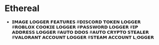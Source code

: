 # Ethereal
- 𝗜𝗠𝗔𝗚𝗘 𝗟𝗢𝗚𝗚𝗘𝗥 𝗙𝗘𝗔𝗧𝗨𝗥𝗘𝗦
#𝗗𝗜𝗦𝗖𝗢𝗥𝗗 𝗧𝗢𝗞𝗘𝗡 𝗟𝗢𝗚𝗚𝗘𝗥
#𝗥𝗢𝗕𝗟𝗢𝗫 𝗖𝗢𝗢𝗞𝗜𝗘 𝗟𝗢𝗚𝗚𝗘𝗥
#𝗣𝗔𝗦𝗦𝗪𝗢𝗥𝗗 𝗟𝗢𝗚𝗚𝗘𝗥
#𝗜𝗣 𝗔𝗗𝗗𝗥𝗘𝗦𝗦 𝗟𝗢𝗚𝗚𝗘𝗥
#𝗔𝗨𝗧𝗢 𝗗𝗗𝗢𝗦
#𝗔𝗨𝗧𝗢 𝗖𝗥𝗬𝗣𝗧𝗢 𝗦𝗧𝗘𝗔𝗟𝗘𝗥
#𝗩𝗔𝗟𝗢𝗥𝗔𝗡𝗧 𝗔𝗖𝗖𝗢𝗨𝗡𝗧 𝗟𝗢𝗚𝗚𝗘𝗥
#𝗦𝗧𝗘𝗔𝗠 𝗔𝗖𝗖𝗢𝗨𝗡𝗧 𝗟;𝗢𝗚𝗚𝗘𝗥
